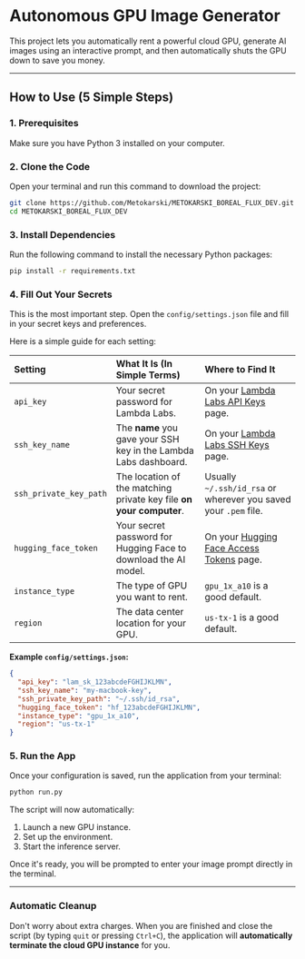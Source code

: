 # Autonomous GPU Image Generator

This project lets you automatically rent a powerful cloud GPU, generate AI images using an interactive prompt, and then automatically shuts the GPU down to save you money.

---

## How to Use (5 Simple Steps)

### 1. Prerequisites
Make sure you have Python 3 installed on your computer.

### 2. Clone the Code
Open your terminal and run this command to download the project:
```bash
git clone https://github.com/Metokarski/METOKARSKI_BOREAL_FLUX_DEV.git
cd METOKARSKI_BOREAL_FLUX_DEV
```

### 3. Install Dependencies
Run the following command to install the necessary Python packages:
```bash
pip install -r requirements.txt
```

### 4. Fill Out Your Secrets
This is the most important step. Open the `config/settings.json` file and fill in your secret keys and preferences.

Here is a simple guide for each setting:

| Setting | What It Is (In Simple Terms) | Where to Find It |
| :--- | :--- | :--- |
| `api_key` | Your secret password for Lambda Labs. | On your [Lambda Labs API Keys](https://cloud.lambdalabs.com/api-keys) page. |
| `ssh_key_name` | The **name** you gave your SSH key in the Lambda Labs dashboard. | On your [Lambda Labs SSH Keys](https://cloud.lambdalabs.com/ssh-keys) page. |
| `ssh_private_key_path` | The location of the matching private key file **on your computer**. | Usually `~/.ssh/id_rsa` or wherever you saved your `.pem` file. |
| `hugging_face_token`| Your secret password for Hugging Face to download the AI model. | On your [Hugging Face Access Tokens](https://huggingface.co/settings/tokens) page. |
| `instance_type` | The type of GPU you want to rent. | `gpu_1x_a10` is a good default. |
| `region` | The data center location for your GPU. | `us-tx-1` is a good default. |

**Example `config/settings.json`:**
```json
{
  "api_key": "lam_sk_123abcdeFGHIJKLMN",
  "ssh_key_name": "my-macbook-key",
  "ssh_private_key_path": "~/.ssh/id_rsa",
  "hugging_face_token": "hf_123abcdeFGHIJKLMN",
  "instance_type": "gpu_1x_a10",
  "region": "us-tx-1"
}
```

### 5. Run the App
Once your configuration is saved, run the application from your terminal:
```bash
python run.py
```
The script will now automatically:
1.  Launch a new GPU instance.
2.  Set up the environment.
3.  Start the inference server.

Once it's ready, you will be prompted to enter your image prompt directly in the terminal.

---

### Automatic Cleanup
Don't worry about extra charges. When you are finished and close the script (by typing `quit` or pressing `Ctrl+C`), the application will **automatically terminate the cloud GPU instance** for you.

